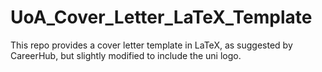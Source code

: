 # UoA_Cover_Letter_LaTeX_Template
This repo provides a cover letter template in LaTeX, as suggested by CareerHub, but slightly modified to include the uni logo.
